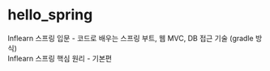 # hello_spring
Inflearn 스프링 입문 - 코드로 배우는 스프링 부트, 웹 MVC, DB 접근 기술
(gradle 방식)
<br>
Inflearn 스프링 핵심 원리 - 기본편
